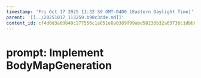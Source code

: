 ```yaml
---
timestamp: 'Fri Oct 17 2025 11:32:59 GMT-0400 (Eastern Daylight Time)'
parent: '[[../20251017_113259.b90c3dde.md]]'
content_id: cf4d0d3a09b40c277556c1a051e6a0389f99abd50238b32a63736c1dbb0ace37
---
```


# prompt: Implement BodyMapGeneration

